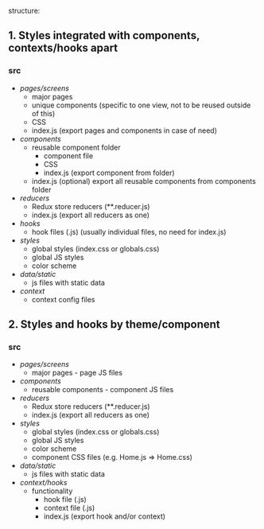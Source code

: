 structure:

## 1. Styles integrated with components, contexts/hooks apart
###   src
  - _pages/screens_
      - major pages
      - unique components (specific to one view, not to be reused outside of this)
      - CSS
      - index.js (export pages and components in case of need)
  - _components_ 
      - reusable component folder
        - component file
        - CSS
        - index.js (export component from folder)
      - index.js (optional) export all reusable components from components folder
  - _reducers_
      - Redux store reducers (**.reducer.js)
      - index.js (export all reducers as one)
  - _hooks_
      - hook files (.js) (usually individual files, no need for index.js)
  - _styles_
      - global styles (index.css or globals.css)
      - global JS styles
      - color scheme
  - _data/static_
      - js files with static data
  - _context_
      - context config files

## 2. Styles and hooks by theme/component
###   src
  - _pages/screens_
      - major pages - page JS files
  - _components_
      - reusable components - component JS files
  - _reducers_
      - Redux store reducers (**.reducer.js)
      - index.js (export all reducers as one)
  - _styles_
      - global styles (index.css or globals.css)
      - global JS styles
      - color scheme
      - component CSS files (e.g. Home.js => Home.css)
  - _data/static_
      - js files with static data
  - _context/hooks_
      - functionality
        - hook file (.js)
        - context file (.js)
        - index.js (export hook and/or context)